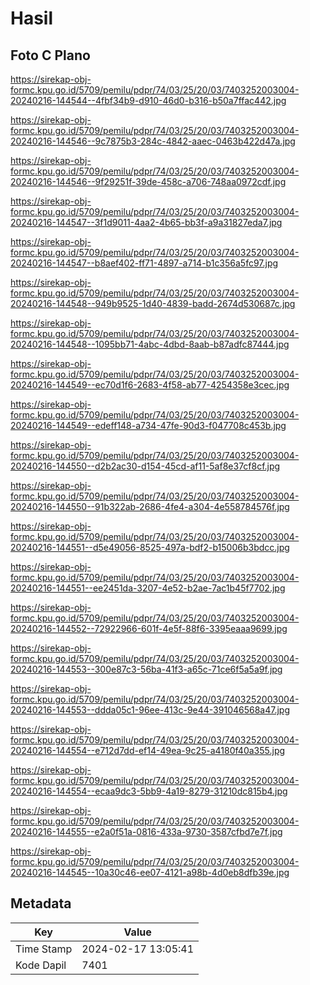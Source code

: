 # Hasil

## Foto C Plano

https://sirekap-obj-formc.kpu.go.id/5709/pemilu/pdpr/74/03/25/20/03/7403252003004-20240216-144544--4fbf34b9-d910-46d0-b316-b50a7ffac442.jpg

https://sirekap-obj-formc.kpu.go.id/5709/pemilu/pdpr/74/03/25/20/03/7403252003004-20240216-144546--9c7875b3-284c-4842-aaec-0463b422d47a.jpg

https://sirekap-obj-formc.kpu.go.id/5709/pemilu/pdpr/74/03/25/20/03/7403252003004-20240216-144546--9f29251f-39de-458c-a706-748aa0972cdf.jpg

https://sirekap-obj-formc.kpu.go.id/5709/pemilu/pdpr/74/03/25/20/03/7403252003004-20240216-144547--3f1d9011-4aa2-4b65-bb3f-a9a31827eda7.jpg

https://sirekap-obj-formc.kpu.go.id/5709/pemilu/pdpr/74/03/25/20/03/7403252003004-20240216-144547--b8aef402-ff71-4897-a714-b1c356a5fc97.jpg

https://sirekap-obj-formc.kpu.go.id/5709/pemilu/pdpr/74/03/25/20/03/7403252003004-20240216-144548--949b9525-1d40-4839-badd-2674d530687c.jpg

https://sirekap-obj-formc.kpu.go.id/5709/pemilu/pdpr/74/03/25/20/03/7403252003004-20240216-144548--1095bb71-4abc-4dbd-8aab-b87adfc87444.jpg

https://sirekap-obj-formc.kpu.go.id/5709/pemilu/pdpr/74/03/25/20/03/7403252003004-20240216-144549--ec70d1f6-2683-4f58-ab77-4254358e3cec.jpg

https://sirekap-obj-formc.kpu.go.id/5709/pemilu/pdpr/74/03/25/20/03/7403252003004-20240216-144549--edeff148-a734-47fe-90d3-f047708c453b.jpg

https://sirekap-obj-formc.kpu.go.id/5709/pemilu/pdpr/74/03/25/20/03/7403252003004-20240216-144550--d2b2ac30-d154-45cd-af11-5af8e37cf8cf.jpg

https://sirekap-obj-formc.kpu.go.id/5709/pemilu/pdpr/74/03/25/20/03/7403252003004-20240216-144550--91b322ab-2686-4fe4-a304-4e558784576f.jpg

https://sirekap-obj-formc.kpu.go.id/5709/pemilu/pdpr/74/03/25/20/03/7403252003004-20240216-144551--d5e49056-8525-497a-bdf2-b15006b3bdcc.jpg

https://sirekap-obj-formc.kpu.go.id/5709/pemilu/pdpr/74/03/25/20/03/7403252003004-20240216-144551--ee2451da-3207-4e52-b2ae-7ac1b45f7702.jpg

https://sirekap-obj-formc.kpu.go.id/5709/pemilu/pdpr/74/03/25/20/03/7403252003004-20240216-144552--72922966-601f-4e5f-88f6-3395eaaa9699.jpg

https://sirekap-obj-formc.kpu.go.id/5709/pemilu/pdpr/74/03/25/20/03/7403252003004-20240216-144553--300e87c3-56ba-41f3-a65c-71ce6f5a5a9f.jpg

https://sirekap-obj-formc.kpu.go.id/5709/pemilu/pdpr/74/03/25/20/03/7403252003004-20240216-144553--ddda05c1-96ee-413c-9e44-391046568a47.jpg

https://sirekap-obj-formc.kpu.go.id/5709/pemilu/pdpr/74/03/25/20/03/7403252003004-20240216-144554--e712d7dd-ef14-49ea-9c25-a4180f40a355.jpg

https://sirekap-obj-formc.kpu.go.id/5709/pemilu/pdpr/74/03/25/20/03/7403252003004-20240216-144554--ecaa9dc3-5bb9-4a19-8279-31210dc815b4.jpg

https://sirekap-obj-formc.kpu.go.id/5709/pemilu/pdpr/74/03/25/20/03/7403252003004-20240216-144555--e2a0f51a-0816-433a-9730-3587cfbd7e7f.jpg

https://sirekap-obj-formc.kpu.go.id/5709/pemilu/pdpr/74/03/25/20/03/7403252003004-20240216-144545--10a30c46-ee07-4121-a98b-4d0eb8dfb39e.jpg


## Metadata

| Key        | Value               |
| ---------- | ------------------- |
| Time Stamp | 2024-02-17 13:05:41 |
| Kode Dapil | 7401                |




